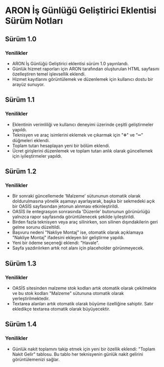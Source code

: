 # ARON İş Günlüğü Geliştirici Eklentisi Sürüm Notları


## Sürüm 1.0

### Yenilikler

- ARON İş Günlüğü Geliştirici eklentisi sürüm 1.0 yayınlandı.
- Günlük hizmet raporları için ARON tarafından oluşturulan HTML sayfasını özelleştiren temel işlevsellik eklendi.
- Hizmet kayıtlarını görüntülemek ve düzenlemek için kullanıcı dostu bir arayüz sunuyor.


## Sürüm 1.1

### Yenilikler

- Eklentinin verimliliği ve kullanıcı deneyimi üzerinde çeşitli geliştirmeler yapıldı.
- Teknisyen ve araç isimlerini eklemek ve çıkarmak için "➕" ve "➖" düğmeleri eklendi.
- Toplam tutarı hesaplayan yeni bir bölüm eklendi.
- Ücret girişlerini düzenlemek ve toplam tutarı anlık olarak güncellemek için iyileştirmeler yapıldı.


## Sürüm 1.2

### Yenilikler

- Bir sonraki güncellemede 'Malzeme' sütununun otomatik olarak doldurulmasına yönelik aşamayı ayarlayarak, başka bir sekmedeki açık bir OASİS sayfasından jetonun alınması etkinleştirildi.
- OASİS ile entegrasyon sonrasında 'Düzenle' butonunun görünürlüğü yalnızca rapor sayfasında görüntülenecek şekilde iyileştirildi.
- Birden fazla teknisyen veya araç silinirken, son silinen dışındakilerin geri gelme sorunu düzeltildi.
- Başvuru nedeni "Nakliye Montaj" ise, otomatik olarak açıklamaya "Nakliye Montaj" ifadesini ekleyen bir geliştirme yapıldı.
- Yeni bir ödeme seçeneği eklendi: "Havale".
- Sayfa yazdırılırken artık not alanı için placeholder görünmeyecek.


## Sürüm 1.3

### Yenilikler
- OASİS sitesinden malzeme stok kodları artık otomatik olarak çekilmekte ve bu stok kodları "Malzeme" sütununa otomatik olarak yerleştirilmektedir.
- Textarea alanları artık otomatik olarak büyüme özelliğine sahiptir. Satır ekledikçe textarea otomatik olarak büyüyecektir.


## Sürüm 1.4

### Yenilikler
- Günlük nakit toplamını takip etmek için yeni bir özellik eklendi: "Toplam Nakit Gelir" tablosu. Bu tablo her teknisyenin günlük nakit gelirini görüntülemenizi sağlar.